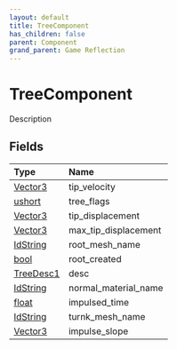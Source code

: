 ```yaml
---
layout: default
title: TreeComponent
has_children: false
parent: Component
grand_parent: Game Reflection
---
```

# TreeComponent
Description 

## Fields

| Type | Name |
|:-------------|:--------------|
| [Vector3](/docs/game-reflection/classes/vector3) | tip_velocity |
| [ushort](/docs/game-reflection/enums/ushort) | tree_flags |
| [Vector3](/docs/game-reflection/classes/vector3) | tip_displacement |
| [Vector3](/docs/game-reflection/classes/vector3) | max_tip_displacement |
| [IdString](/docs/game-reflection/components/id_string) | root_mesh_name |
| [bool](/docs/game-reflection/components/bool) | root_created |
| [TreeDesc1](/docs/game-reflection/components/tree_desc1) | desc |
| [IdString](/docs/game-reflection/components/id_string) | normal_material_name |
| [float](/docs/game-reflection/components/float) | impulsed_time |
| [IdString](/docs/game-reflection/components/id_string) | turnk_mesh_name |
| [Vector3](/docs/game-reflection/classes/vector3) | impulse_slope |


